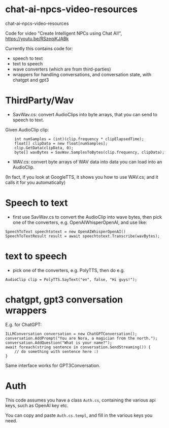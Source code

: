 # chat-ai-npcs-video-resources
chat-ai-npcs-video-resources

Code for video "Create Intelligent NPCs using Chat AI!", https://youtu.be/RSzeqjKJABk

Currently this contains code for:
- speech to text
- text to speech
- wave converters (which are from third-parties)
- wrappers for handling conversations, and conversation state, with chatgpt and gpt3

# ThirdParty/Wav

- SavWav.cs: convert AudioClips into byte arrays, that you can send to speech to text.

Given AudioClip clip:
```
    int numSamples = (int)(clip.frequency * clipElapsedTime);
    float[] clipData = new float[numSamples];
    clip.GetData(clipData, 0);
    byte[] wavBytes = SavWav.SamplesToBytes(clip.frequency, clipData);
```
- WAV.cs: convert byte arrays of WAV data into data you can load into an AudioClip.

(In fact, if you look at GoogleTTS, it shows you how to use WAV.cs; and it calls it for you automatically)

# Speech to text

- first use SavWav.cs to convert the AudioClip into wave bytes, then pick one of the converters, e.g. OpenAIWhisperOpenAI, and use like:
```
SpeechToText speechtotext = new OpenAIWhisperOpenAI()
SpeechToTextResult result = await speechtotext.Transcribe(wavBytes);
```

# text to speech

- pick one of the converters, e.g. PolyTTS, then do e.g.
```
AudioClip clip = PolyTTS.SayText("en", false, "Hi guys!");
```

# chatgpt, gpt3 conversation wrappers

E.g. for ChatGPT:

```
ILLMConversation conversation = new ChatGPTConversation();
conversation.AddPrompt("You are Nora, a magician from the north.");
conversation.AddQuestion("What is your name?");
await foreach(string sentence in conversation.SendStreaming()) {
    // do something with sentence here :)
}
```

Same interface works for GPT3Conversation.

# Auth

This code assumes you have a class `Auth.cs`, containing the various api keys, such as OpenAI key etc.

You can copy and paste `Auth.cs.templ`, and fill in the various keys you need.

